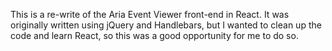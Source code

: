 This is a re-write of the Aria Event Viewer front-end in React. It was originally written using jQuery and Handlebars, but I wanted to clean up the code and learn React, so this was a good opportunity for me to do so. 
